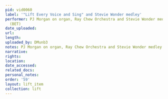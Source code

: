 ```yaml
---
pid: vid0060
label: '"Lift Every Voice and Sing" and Stevie Wonder medley'
performer: PJ Morgan on organ, Ray Chew Orchestra and Stevie Wonder medley tribute
  (BET)
date_uploaded: 
url: 
length: 
uploaded_by: DMunb3
notes: PJ Morgan on organ, Ray Chew Orchestra and Stevie Wonder medley tribute (BET)
narrative: 
rights: 
location: 
date_accessed: 
related_docs: 
personal_notes: 
order: '59'
layout: lift_item
collection: lift
---
```


